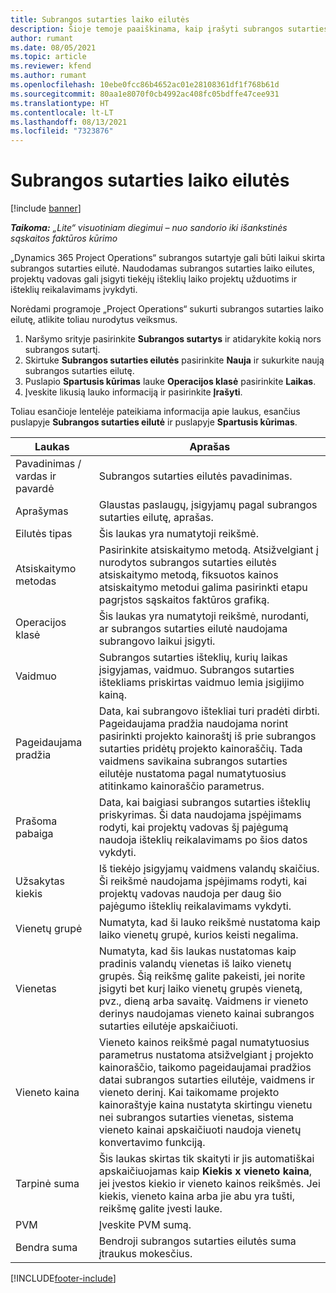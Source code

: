 ```yaml
---
title: Subrangos sutarties laiko eilutės
description: Šioje temoje paaiškinama, kaip įrašyti subrangos sutarties laiko eilutes ir laiko pirkimą iš tiekėjų.
author: rumant
ms.date: 08/05/2021
ms.topic: article
ms.reviewer: kfend
ms.author: rumant
ms.openlocfilehash: 10ebe0fcc86b4652ac01e28108361df1f768b61d
ms.sourcegitcommit: 80aa1e8070f0cb4992ac408fc05bdffe47cee931
ms.translationtype: HT
ms.contentlocale: lt-LT
ms.lasthandoff: 08/13/2021
ms.locfileid: "7323876"
---
```

# <a name="subcontract-lines-for-time"></a>Subrangos sutarties laiko eilutės

[!include [banner](../../includes/dataverse-preview.md)]

_**Taikoma:** „Lite“ visuotiniam diegimui – nuo sandorio iki išankstinės sąskaitos faktūros kūrimo_

„Dynamics 365 Project Operations“ subrangos sutartyje gali būti laikui skirta subrangos sutarties eilutė. Naudodamas subrangos sutarties laiko eilutes, projektų vadovas gali įsigyti tiekėjų išteklių laiko projektų užduotims ir išteklių reikalavimams įvykdyti.

Norėdami programoje „Project Operations“ sukurti subrangos sutarties laiko eilutę, atlikite toliau nurodytus veiksmus.

1. Naršymo srityje pasirinkite **Subrangos sutartys** ir atidarykite kokią nors subrangos sutartį.
2. Skirtuke **Subrangos sutarties eilutės** pasirinkite **Nauja** ir sukurkite naują subrangos sutarties eilutę.
3. Puslapio **Spartusis kūrimas** lauke **Operacijos klasė** pasirinkite **Laikas**.
4. Įveskite likusią lauko informaciją ir pasirinkite **Įrašyti**.

  Toliau esančioje lentelėje pateikiama informacija apie laukus, esančius puslapyje **Subrangos sutarties eilutė** ir puslapyje **Spartusis kūrimas**.

| **Laukas** | **Aprašas** |
| --- | --- |
| Pavadinimas / vardas ir pavardė | Subrangos sutarties eilutės pavadinimas. |
| Aprašymas | Glaustas paslaugų, įsigyjamų pagal subrangos sutarties eilutę, aprašas. | 
| Eilutės tipas | Šis laukas yra numatytoji reikšmė.  |
| Atsiskaitymo metodas | Pasirinkite atsiskaitymo metodą. Atsižvelgiant į nurodytos subrangos sutarties eilutės atsiskaitymo metodą, fiksuotos kainos atsiskaitymo metodui galima pasirinkti etapu pagrįstos sąskaitos faktūros grafiką. |
| Operacijos klasė | Šis laukas yra numatytoji reikšmė, nurodanti, ar subrangos sutarties eilutė naudojama subrangovo laikui įsigyti. |
| Vaidmuo | Subrangos sutarties išteklių, kurių laikas įsigyjamas, vaidmuo. Subrangos sutarties ištekliams priskirtas vaidmuo lemia įsigijimo kainą. |
| Pageidaujama pradžia | Data, kai subrangovo ištekliai turi pradėti dirbti. Pageidaujama pradžia naudojama norint pasirinkti projekto kainoraštį iš prie subrangos sutarties pridėtų projekto kainoraščių. Tada vaidmens savikaina subrangos sutarties eilutėje nustatoma pagal numatytuosius atitinkamo kainoraščio parametrus. |
| Prašoma pabaiga | Data, kai baigiasi subrangos sutarties išteklių priskyrimas. Ši data naudojama įspėjimams rodyti, kai projektų vadovas šį pajėgumą naudoja išteklių reikalavimams po šios datos vykdyti. |
| Užsakytas kiekis | Iš tiekėjo įsigyjamų vaidmens valandų skaičius. Ši reikšmė naudojama įspėjimams rodyti, kai projektų vadovas naudoja per daug šio pajėgumo išteklių reikalavimams vykdyti. |
| Vienetų grupė | Numatyta, kad ši lauko reikšmė nustatoma kaip laiko vienetų grupė, kurios keisti negalima.  |
| Vienetas | Numatyta, kad šis laukas nustatomas kaip pradinis valandų vienetas iš laiko vienetų grupės. Šią reikšmę galite pakeisti, jei norite įsigyti bet kurį laiko vienetų grupės vienetą, pvz., dieną arba savaitę. Vaidmens ir vieneto derinys naudojamas vieneto kainai subrangos sutarties eilutėje apskaičiuoti. |
| Vieneto kaina | Vieneto kainos reikšmė pagal numatytuosius parametrus nustatoma atsižvelgiant į projekto kainoraščio, taikomo pageidaujamai pradžios datai subrangos sutarties eilutėje, vaidmens ir vieneto derinį. Kai taikomame projekto kainoraštyje kaina nustatyta skirtingu vienetu nei subrangos sutarties vienetas, sistema vieneto kainai apskaičiuoti naudoja vienetų konvertavimo funkciją. |
| Tarpinė suma | Šis laukas skirtas tik skaityti ir jis automatiškai apskaičiuojamas kaip **Kiekis x vieneto kaina**, jei įvestos kiekio ir vieneto kainos reikšmės. Jei kiekis, vieneto kaina arba jie abu yra tušti, reikšmę galite įvesti lauke. |
| PVM |  Įveskite PVM sumą. |
| Bendra suma | Bendroji subrangos sutarties eilutės suma įtraukus mokesčius. |


[!INCLUDE[footer-include](../../includes/footer-banner.md)]
